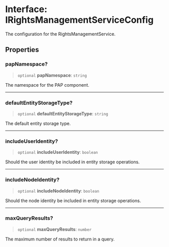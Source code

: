# Interface: IRightsManagementServiceConfig

The configuration for the RightsManagementService.

## Properties

### papNamespace?

> `optional` **papNamespace**: `string`

The namespace for the PAP component.

***

### defaultEntityStorageType?

> `optional` **defaultEntityStorageType**: `string`

The default entity storage type.

***

### includeUserIdentity?

> `optional` **includeUserIdentity**: `boolean`

Should the user identity be included in entity storage operations.

***

### includeNodeIdentity?

> `optional` **includeNodeIdentity**: `boolean`

Should the node identity be included in entity storage operations.

***

### maxQueryResults?

> `optional` **maxQueryResults**: `number`

The maximum number of results to return in a query.
